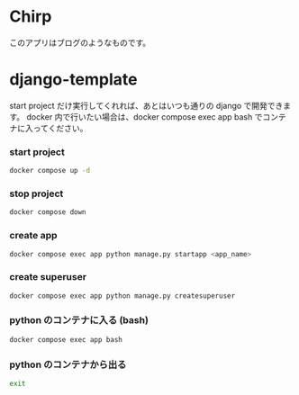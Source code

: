 # Chirp

このアプリはブログのようなものです。

# django-template

start project だけ実行してくれれば、あとはいつも通りの django で開発できます。
docker 内で行いたい場合は、docker compose exec app bash でコンテナに入ってください。

### start project

```bash
docker compose up -d
```

### stop project

```bash
docker compose down
```

### create app

```bash
docker compose exec app python manage.py startapp <app_name>
```

### create superuser

```bash
docker compose exec app python manage.py createsuperuser
```

### python のコンテナに入る (bash)

```bash
docker compose exec app bash
```

### python のコンテナから出る

```bash
exit
```
